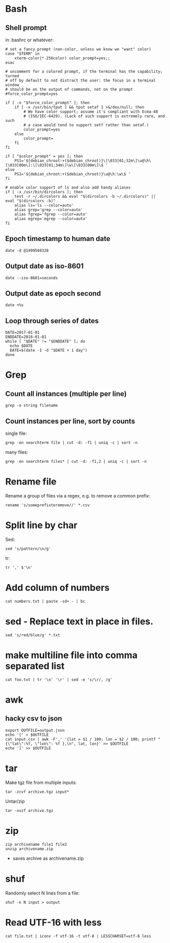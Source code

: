 
# Bash

## Shell prompt

in .bashrc or whatever:

```
# set a fancy prompt (non-color, unless we know we "want" color)
case "$TERM" in
    xterm-color|*-256color) color_prompt=yes;;
esac

# uncomment for a colored prompt, if the terminal has the capability; turned
# off by default to not distract the user: the focus in a terminal window
# should be on the output of commands, not on the prompt
#force_color_prompt=yes

if [ -n "$force_color_prompt" ]; then
    if [ -x /usr/bin/tput ] && tput setaf 1 >&/dev/null; then
        # We have color support; assume it's compliant with Ecma-48
        # (ISO/IEC-6429). (Lack of such support is extremely rare, and such
        # a case would tend to support setf rather than setaf.)
        color_prompt=yes
    else
        color_prompt=
    fi
fi
    
if [ "$color_prompt" = yes ]; then
    PS1='${debian_chroot:+($debian_chroot)}\[\033[01;32m\]\u@\h\[\033[00m\]:\[\033[01;34m\]\w\[\033[00m\]\$ '
else
    PS1='${debian_chroot:+($debian_chroot)}\u@\h:\w\$ '
fi

# enable color support of ls and also add handy aliases
if [ -x /usr/bin/dircolors ]; then
    test -r ~/.dircolors && eval "$(dircolors -b ~/.dircolors)" || eval "$(dircolors -b)"
    alias ls='ls --color=auto'
    alias grep='grep --color=auto'
    alias fgrep='fgrep --color=auto'
    alias egrep='egrep --color=auto'
fi

```

## Epoch timestamp to human date

    date -d @1499568328
    
## Output date as iso-8601

    date --iso-8601=seconds

## Output date as epoch second

    date +%s

## Loop through series of dates

```
DATE=2017-01-01
ENDDATE=2018-01-01
while [ "$DATE" != "$ENDDATE" ]; do 
  echo $DATE
  DATE=$(date -I -d "$DATE + 1 day")
done
```

# Grep

## Count all instances (multiple per line)

    grep -o string filename

## Count instances per line, sort by counts

single file:

    grep -on searchterm file | cut -d: -f1 | uniq -c | sort -n

many files:

    grep -on searchterm files* | cut -d: -f1,2 | uniq -c | sort -n

# Rename file

Rename a group of files via a regex, e.g. to remove a common prefix:

    rename 's/someprefixtoremove//' *.csv

# Split line by char

Sed:

    sed 's/pattern/\n/g'

tr:

    tr ',' $'\n'
    
# Add column of numbers

    cat numbers.txt | paste -sd+ - | bc

# sed - Replace text in place in files.

    sed 's/red/blue/g' *.txt

# make multiline file into comma separated list

    cat foo.txt | tr '\n' '\r' | sed -e 's/\r/, /g'

# awk

## hacky csv to json

```
export OUTFILE=output.json
echo '[' > $OUTFILE
cat input.csv | awk -F',' '{lat = $1 / 100; lon = $2 / 100; printf "{\"lat\":%f, \"lon\": %f },\n", lat, lon}' >> $OUTFILE
echo ']' >> $OUTFILE
```

# tar

Make tgz file from multiple inputs:

    tar -zcvf archive.tgz input*

Untar/zip

    tar -xvzf archive.tgz

# zip

```
zip archivename file1 file2
unzip archivename.zip
```
* saves archive as archivename.zip

# shuf

Randomly select N lines from a file:

    shuf -n N input > output

# Read UTF-16 with less

    cat file.txt | iconv -f utf-16 -t utf-8 | LESSCHARSET=utf-8 less
